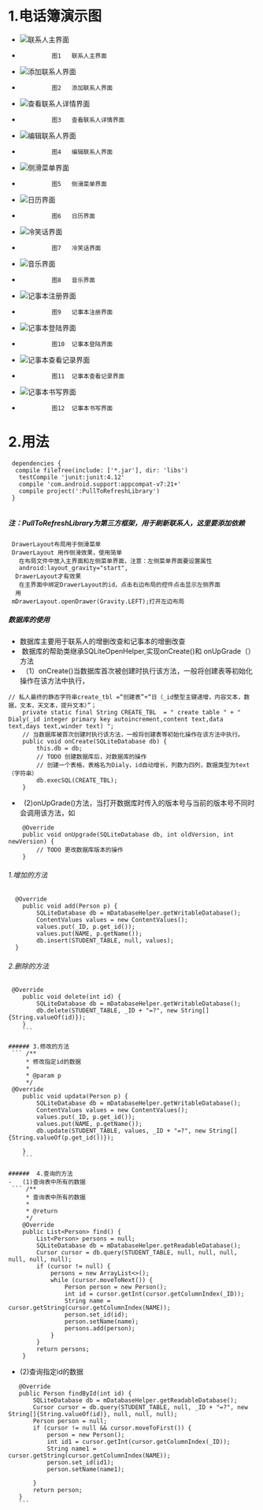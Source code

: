 # 1.电话簿演示图
- ![联系人主界面](https://github.com/ly931126/MyContacts/blob/master/picture/%E8%81%94%E7%B3%BB%E4%BA%BA%E4%B8%BB%E7%95%8C%E9%9D%A2.png)
 -              图1   联系人主界面
- ![添加联系人界面](https://github.com/ly931126/MyContacts/blob/master/picture/%E6%B7%BB%E5%8A%A0%E8%81%94%E7%B3%BB%E4%BA%BA%E7%95%8C%E9%9D%A2.png)
 -              图2   添加联系人界面
- ![查看联系人详情界面](https://github.com/ly931126/MyContacts/blob/master/picture/%E6%9F%A5%E7%9C%8B%E8%81%94%E7%B3%BB%E4%BA%BA%E8%AF%A6%E7%BB%86%E4%BF%A1%E6%81%AF.png)
 -              图3   查看联系人详情界面
- ![编辑联系人界面](https://github.com/ly931126/MyContacts/blob/master/picture/%E7%BC%96%E8%BE%91%E8%81%94%E7%B3%BB%E4%BA%BA%E7%95%8C%E9%9D%A2.png)
 -              图4   编辑联系人界面
- ![侧滑菜单界面](https://github.com/ly931126/MyContacts/blob/master/picture/%E4%BE%A7%E6%BB%91%E8%8F%9C%E5%8D%95%E7%95%8C%E9%9D%A2.png)
 -              图5   侧滑菜单界面
- ![日历界面](https://github.com/ly931126/MyContacts/blob/master/picture/%E6%97%A5%E5%8E%86%E7%95%8C%E9%9D%A2.png)
 -              图6   日历界面
- ![冷笑话界面](https://github.com/ly931126/MyContacts/blob/master/picture/%E6%97%A5%E5%8E%86%E7%95%8C%E9%9D%A2.png)
 -              图7   冷笑话界面
- ![音乐界面](https://github.com/ly931126/MyContacts/blob/master/picture/%E9%9F%B3%E4%B9%90%E7%95%8C%E9%9D%A2.png)
 -              图8   音乐界面
- ![记事本注册界面](https://github.com/ly931126/MyContacts/blob/master/picture/%E8%AE%B0%E4%BA%8B%E6%9C%AC%E6%B3%A8%E5%86%8C%E7%95%8C%E9%9D%A2.png)
 -              图9   记事本注册界面
- ![记事本登陆界面](https://github.com/ly931126/MyContacts/blob/master/picture/%E8%AE%B0%E4%BA%8B%E6%9C%AC%E6%B3%A8%E5%86%8C%E7%95%8C%E9%9D%A2.png)
 -              图10  记事本登陆界面
- ![记事本查看记录界面](https://github.com/ly931126/MyContacts/blob/master/picture/%E8%AE%B0%E4%BA%8B%E6%9C%AC%E8%AE%B0%E5%BD%95%E7%95%8C%E9%9D%A2.png)
 -              图11  记事本查看记录界面
- ![记事本书写界面](https://github.com/ly931126/MyContacts/blob/master/picture/%E8%AE%B0%E4%BA%8B%E6%9C%AC%E4%B9%A6%E5%86%99%E7%95%8C%E9%9D%A2.png)
 -              图12  记事本书写界面
# 2.用法
```
 dependencies {
  compile fileTree(include: ['*.jar'], dir: 'libs')
   testCompile 'junit:junit:4.12'
   compile 'com.android.support:appcompat-v7:21+'
   compile project(':PullToRefreshLibrary')
 }
 
 ```
#####  注：PullToRefreshLibrary为第三方框架，用于刷新联系人，这里要添加依赖
```
 DrawerLayout布局用于侧滑菜单
 DrawerLayout 用作侧滑效果，使用简单
   在布局文件中放入主界面和左侧菜单界面，注意：左侧菜单界面要设置属性
   android:layout_gravity="start",
  DrawerLayout才有效果
   在主界面中绑定DrawerLayout的id，点击右边布局的控件点击显示左侧界面
  用
 mDrawerLayout.openDrawer(Gravity.LEFT);打开左边布局
```
#####  数据库的使用
-  数据库主要用于联系人的增删改查和记事本的增删改查
-  数据库的帮助类继承SQLiteOpenHelper,实现onCreate()和 onUpGrade（）方法
-  （1）onCreate()当数据库首次被创建时执行该方法，一般将创建表等初始化操作在该方法中执行，
```
// 私人最终的静态字符串create_tbl =“创建表”+“日（_id整型主键递增，内容文本，数据，文本，天文本，提升文本）”；
	private static final String	CREATE_TBL	= " create table " + " Dialy(_id integer primary key autoincrement,content text,data text,days text,winder text) ";
	// 当数据库被首次创建时执行该方法，一般将创建表等初始化操作在该方法中执行。
	public void onCreate(SQLiteDatabase db) {
		this.db = db;
		// TODO 创建数据库后，对数据库的操作
		// 创建一个表格，表格名为Dialy，id自动增长，列数为四列，数据类型为text（字符串）
		db.execSQL(CREATE_TBL);
	}
```
-   (2)onUpGrade()方法，当打开数据库时传入的版本号与当前的版本号不同时会调用该方法，如
```
	@Override
	public void onUpgrade(SQLiteDatabase db, int oldVersion, int newVersion) {
		// TODO 更改数据库版本的操作
	}
```
 
###### 1.增加的方法
```
  @Override
	public void add(Person p) {
		SQLiteDatabase db = mDatabaseHelper.getWritableDatabase();
		ContentValues values = new ContentValues();
		values.put(_ID, p.get_id());
		values.put(NAME, p.getName());
		db.insert(STUDENT_TABLE, null, values);
  }
  ```
 
######  2.删除的方法
```
 @Override
	public void delete(int id) {
		SQLiteDatabase db = mDatabaseHelper.getWritableDatabase();
		db.delete(STUDENT_TABLE, _ID + "=?", new String[]{String.valueOf(id)});
	}
	```
 
###### 3.修改的方法
 ``` /**
	 * 修改指定id的数据
	 * 
	 * @param p
	 */
 @Override
 	public void updata(Person p) {
 		SQLiteDatabase db = mDatabaseHelper.getWritableDatabase();
		ContentValues values = new ContentValues();
 		values.put(_ID, p.get_id());
 		values.put(NAME, p.getName());
		db.update(STUDENT_TABLE, values, _ID + "=?", new String[]{String.valueOf(p.get_id())});
		
	}
	```
 
######  4.查询的方法
-   (1)查询表中所有的数据
 ``` /**
	 * 查询表中所有的数据
	 * 
	 * @return
	 */
  	@Override
  	public List<Person> find() {
  		List<Person> persons = null;
  		SQLiteDatabase db = mDatabaseHelper.getReadableDatabase();
  		Cursor cursor = db.query(STUDENT_TABLE, null, null, null, null, null, null);
 		if (cursor != null) {
  			persons = new ArrayList<>();
  			while (cursor.moveToNext()) {
 				Person person = new Person();
  				int id = cursor.getInt(cursor.getColumnIndex(_ID));
  				String name = cursor.getString(cursor.getColumnIndex(NAME));
  				person.set_id(id);
  				person.setName(name);
  				persons.add(person);
  			}
  		}
 		return persons;
	}
 ```
-   (2)查询指定id的数据
 ```  // 查询指定id的数据
 	@Override
 	public Person findById(int id) {
 		SQLiteDatabase db = mDatabaseHelper.getReadableDatabase();
 		Cursor cursor = db.query(STUDENT_TABLE, null, _ID + "=?", new String[]{String.valueOf(id)}, null, null, null);
 		Person person = null;
 		if (cursor != null && cursor.moveToFirst()) {
 			person = new Person();
 			int id1 = cursor.getInt(cursor.getColumnIndex(_ID));
 			String name1 = cursor.getString(cursor.getColumnIndex(NAME));
 			person.set_id(id1);
 			person.setName(name1);
			
 		}
 		return person;
 	}
	```
 
 
